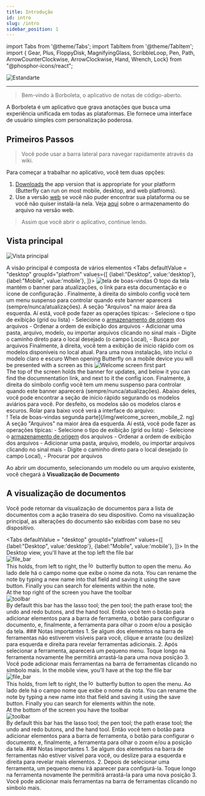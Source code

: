 ```yaml
---
title: Introdução
id: intro
slug: /intro
sidebar_position: 1
---
```


import Tabs from '@theme/Tabs';
import TabItem from '@theme/TabItem';
import { Gear, Plus, FloppyDisk, MagnifyingGlass, ScribbleLoop, Pen, Path, ArrowCounterClockwise, ArrowClockwise, Hand, Wrench, Lock} from "@phosphor-icons/react";

![Estandarte](/img/banner.png)

---

> Bem-vindo à Borboleta, o aplicativo de notas de código-aberto.

A Borboleta é um aplicativo que grava anotações que busca uma experiência unificada em todas as plataformas. Ele fornece uma interface de usuário simples com personalização poderosa.

## Primeiros Passos

> Você pode usar a barra lateral para navegar rapidamente através da wiki.

Para começar a trabalhar no aplicativo, você tem duas opções:

1. [Downloads](/downloads) the app version that is appropriate for your platform (Butterfly can run on most mobile, desktop, and web platfroms).
2. Use a versão [web](https://web.butterfly.linwood.dev) se você não puder encontrar sua plataforma ou se você não quiser instalá-la nela. Veja [aqui](storage#web) sobre o armazenamento do arquivo na versão web.

> Assim que você abrir o aplicativo, continue lendo.

## Vista principal

![Vista principal](main.png)

A visão principal é composta de vários elementos
<Tabs
    defaultValue = "desktop"
    groupId="platfrom"
        values={[
        {label:"Desktop", value:'desktop'},
 {label:"Mobile", value:'mobile'},
 ]}>
    <TabItem value="desktop">
        ![tela de boas-vindas](/img/welcome_screen_desktop.png)
        O topo da tela mantém o banner para atualizações, o link para esta documentação e o ícone de configuração <Gear/>. Finalmente, à direita do símbolo <Gear/> config você tem um menu suspenso para controlar quando este banner aparecerá (sempre/nunca/atualizações).
        A seção "Arquivos" na maior área da esquerda. Aí está, você pode fazer as operações típicas:
            - Selecione o tipo de exibição (grid ou lista)
            - Selecione o [armazenamento de origem](storage) dos arquivos
            - Ordenar a ordem de exibição dos arquivos
            - Adicionar uma pasta, arquivo, modelo, ou importar arquivos clicando no sinal <Plus/> mais
            - Digite o caminho direto para o local desejado (o campo Local),
            - Busca por arquivos
        Finalmente, à direita, você tem a exibição de início rápido com os modelos disponíveis no local atual. Para uma nova instalação, isto inclui o modelo claro e escuro
    </TabItem>
    <TabItem value="mobile">
        When opening Butterfly on a mobile device you will be presented with a screen as this
        ![Welcome screen first part](/img/welcome_screen_mobile_1.png)   
        The top of the screen holds the banner for updates, and below it you can find the documnentation link, and next to it the <Gear/> config icon. Finalmente, à direita do símbolo <Gear/> config você tem um menu suspenso para controlar quando este banner aparecerá (sempre/nunca/atualizações).
        Abaixo deles, você pode encontrar a seção de início rápido segurando os modelos aviários para você. Por desfeito, os modelos são os modelos claros e escuros. 
        Rolar para baixo você verá a interface do arquivo:
        \
        ! Tela de boas-vindas segunda parte](/img/welcome_screen_mobile_2. ng)  
        A seção "Arquivos" na maior área da esquerda. Aí está, você pode fazer as operações típicas:
        - Selecione o tipo de exibição (grid ou lista)
        - Selecione o [armazenamento de origem](storage) dos arquivos
        - Ordenar a ordem de exibição dos arquivos
        - Adicionar uma pasta, arquivo, modelo, ou importar arquivos clicando no sinal <Plus/> mais
        - Digite o caminho direto para o local desejado (o campo Local),
        - Procurar por arquivos
    </TabItem>
</Tabs>

Ao abrir um documento, selecionando um modelo ou um arquivo existente, você chegará à **Visualização de Documento**

## A visualização de documentos

Você pode retornar da visualização de documentos para a lista de documentos com a ação traseira do seu dispositivo. Como na visualização principal, as alterações do documento são exibidas com base no seu dispositivo.

<Tabs
    defaultValue = "desktop"
    groupId="platfrom"
        values={[
        {label:"Desktop", value:'desktop'},
 {label:"Mobile", value:'mobile'},
 ]}>
    <TabItem value="desktop">
        In the Desktop view, you'll have at the top left the file bar\
        ![file_bar](/img/document_view_file_bar.png)\
        This holds, from left to right, the 
        [<img alt="logo" src="/img/logo.png" width="16"/>](/img/logo.png)
        butterfly button to open the menu. Ao lado dele há o campo nome que exibe o nome da nota. You can rename the note by typing a new name into that field and saving it using the <FloppyDisk/> save button. Finally you can <MagnifyingGlass/> search for elements within the note.
        \
        At the top right of the screen you have the toolbar\
        ![toolbar](/img/document_view_toolbar.png)\
        By default this bar has the <ScribbleLoop/> lasso tool; the <Pen/> pen tool; the <Path/> path erase tool; the <ArrowCounterClockwise/> undo and <ArrowClockwise/> redo butons, and the <Hand/> hand tool. Então você tem o botão <Plus/> para adicionar elementos para a barra de ferramenta, o botão <Wrench/> para configurar o documento, e, finalmente, a ferramenta <Lock/> para olhar o zoom e/ou a posição da tela. 
        ### Notas importantes
        1. Se algum dos elementos na barra de ferramentas não estiverem visíveis para você, clique e arraste (ou deslize) para esquerda e direita para revelar ferramentas adicionais. 
        2. Após selecionar a ferramenta, aparecerá um pequeno menu. Toque longo na ferramenta novamente lhe permitirá arrastá-la para uma nova posição
        3. Você pode adicionar mais ferramentas na barra de ferramentas clicando no símbolo <Plus/> mais. 
    </TabItem>
    <TabItem value="mobile">
        In the mobile view, you'll have at the top the file bar\
        ![file_bar](/img/document_view_file_bar.png)\
        This holds, from left to right, the 
        [<img alt="logo" src="/img/logo.png" width="16"/>](/img/logo.png)
        butterfly button to open the menu. Ao lado dele há o campo nome que exibe o nome da nota. You can rename the note by typing a new name into that field and saving it using the <FloppyDisk/> save button. Finally you can <MagnifyingGlass/> search for elements within the note.
        \
        At the bottom of the screen you have the toolbar\
        ![toolbar](/img/document_view_toolbar.png)\
        By default this bar has the <ScribbleLoop/> lasso tool; the <Pen/> pen tool; the <Path/> path erase tool; the <ArrowCounterClockwise/> undo and <ArrowClockwise/> redo butons, and the <Hand/> hand tool. Então você tem o botão <Plus/> para adicionar elementos para a barra de ferramenta, o botão <Wrench/> para configurar o documento, e, finalmente, a ferramenta <Lock/> para olhar o zoom e/ou a posição da tela. 
        ### Notas importantes
        1. Se algum dos elementos na barra de ferramentas não estiver visível para você, ou deslize para a esquerda e direita para revelar mais elementos. 
        2. Depois de selecionar uma ferramenta, um pequeno menu irá aparecer para configurá-la. Toque longo na ferramenta novamente lhe permitirá arrastá-la para uma nova posição
        3. Você pode adicionar mais ferramentas na barra de ferramentas clicando no símbolo <Plus/> mais. 
    </TabItem>
</Tabs>
